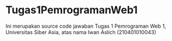 # Tugas1PemrogramanWeb1
Ini merupakan source code jawaban Tugas 1 Pemrograman Web 1, Universitas Siber Asia, atas nama Iwan Aslich (210401010043)
